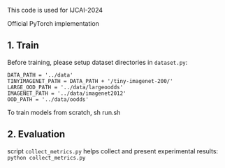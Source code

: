This code is used for IJCAI-2024

Official PyTorch implementation

## 1. Train

Before training, please setup dataset directories in `dataset.py`:
```
DATA_PATH = '../data'
TINYIMAGENET_PATH = DATA_PATH + '/tiny-imagenet-200/'
LARGE_OOD_PATH = '../data/largeoodds'
IMAGENET_PATH = '../data/imagenet2012'
OOD_PATH = '../data/oodds'
```

To train models from scratch, sh run.sh

## 2. Evaluation

script `collect_metrics.py` helps collect and present experimental results: `python collect_metrics.py`

